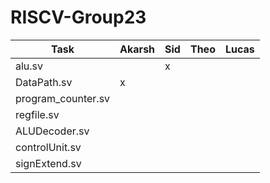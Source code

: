 # RISCV-Group23

| Task       | Akarsh | Sid | Theo | Lucas |
|------------|--------|-----|------|-------|
| alu.sv     |        |  x   |      |       |
| DataPath.sv     |   x       |     |      |       |
| program_counter.sv   |        |     |      |       |
| regfile.sv     |        |     |      |       |
| ALUDecoder.sv     |        |     |      |       |
| controlUnit.sv     |        |     |      |       |
| signExtend.sv     |        |     |      |       |
